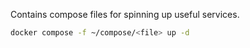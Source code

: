 Contains compose files for spinning up useful services.

```bash
docker compose -f ~/compose/<file> up -d
```
